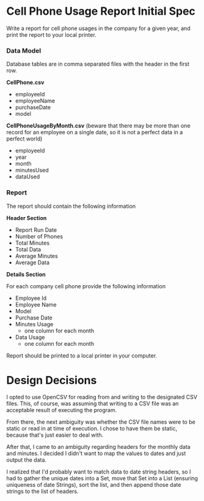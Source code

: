 # Cell Phone Usage Report Initial Spec
Write a report for cell phone usages in the company for a given year, and print the report to your local printer.

### Data Model
Database tables are in comma separated files with the header in the first row. 

**CellPhone.csv**
*	employeeId
*	employeeName
*	purchaseDate
*	model

**CellPhoneUsageByMonth.csv** (beware that there may be more than one record for an employee on a single date, so it is not a perfect data in a perfect world)
*	employeeId
*	year
*	month
*	minutesUsed
*	dataUsed

### Report  

The report should contain the following information

**Header Section**

*	Report Run Date
*	Number of Phones
*	Total Minutes
*	Total Data
*	Average Minutes
*	Average Data

**Details Section**

For each company cell phone provide the following information
*	Employee Id
*	Employee Name
*	Model
*	Purchase Date
*	Minutes Usage
    *	one column for each month
*	Data Usage
    *	one column for each month

Report should be printed to a local printer in your computer. 

# Design Decisions
I opted to use OpenCSV for reading from and writing to the designated CSV files. This, of course, was assuming that writing to a CSV file was an acceptable result of executing the program. 

From there, the next ambiguity was whether the CSV file names were to be static or read in at time of execution. I chose to have them be static, because that's just easier to deal with.

After that, I came to an ambiguity regarding headers for the monthly data and minutes. I decided I didn't want to map the values to dates and just output the data.

I realized that I'd probably want to match data to date string headers, so I had to gather the unique dates into a Set, move that Set into a List (ensuring uniqueness of date Strings), sort the list, and then append those date strings to the list of headers.

